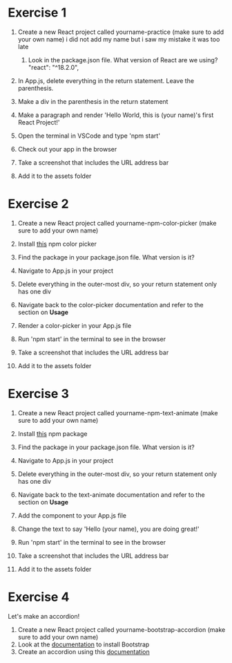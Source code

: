 # Exercise 1
1. Create a new React project called yourname-practice (make sure to add your own name)
i did not add my name but i saw my mistake it was too late 
   1. Look in the package.json file. What version of React are we using?
 "react": "^18.2.0",


2. In App.js, delete everything in the return statement. Leave the parenthesis.
3. Make a div in the parenthesis in the return statement
4. Make a paragraph and render 'Hello World, this is (your name)'s first React Project!'
5. Open the terminal in VSCode and type 'npm start'
6. Check out your app in the browser
7. Take a screenshot that includes the URL address bar
8. Add it to the assets folder

# Exercise 2
1. Create a new React project called yourname-npm-color-picker (make sure to add your own name)
2. Install [this](https://www.npmjs.com/package/@thednp/react-color-picker) npm color picker
3. Find the package in your package.json file. What version is it?


4. Navigate to App.js in your project
5. Delete everything in the outer-most div, so your return statement only has one div
6. Navigate back to the color-picker documentation and refer to the section on **Usage**
7. Render a color-picker in your App.js file
8. Run 'npm start' in the terminal to see in the browser
9. Take a screenshot that includes the URL address bar
10. Add it to the assets folder

# Exercise 3
1. Create a new React project called yourname-npm-text-animate (make sure to add your own name)
2. Install [this](https://www.npmjs.com/package/react-animate-text) npm package
3. Find the package in your package.json file. What version is it?


4. Navigate to App.js in your project
5. Delete everything in the outer-most div, so your return statement only has one div
6. Navigate back to the text-animate documentation and refer to the section on **Usage**
7. Add the component to your App.js file
8. Change the text to say 'Hello (your name), you are doing great!'
9. Run 'npm start' in the terminal to see in the browser
10. Take a screenshot that includes the URL address bar
11. Add it to the assets folder

# Exercise 4
Let's make an accordion!
1. Create a new React project called yourname-bootstrap-accordion (make sure to add your own name)
2. Look at the [documentation](https://www.npmjs.com/package/react-bootstrap) to install Bootstrap
3. Create an accordion using this [documentation](https://react-bootstrap.github.io/docs/components/accordion) 